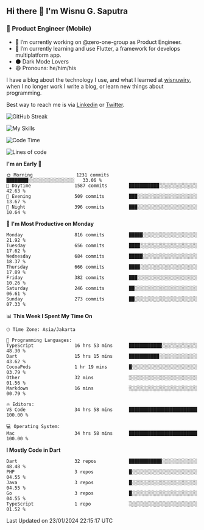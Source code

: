 ## Hi there 👋 I'm Wisnu G. Saputra

### :mobile_phone_off: Product Engineer (Mobile)

- 🔭 I’m currently working on @zero-one-group as Product Engineer.
- 🌱 I’m currently learning and use Flutter, a framework for develops multiplatform app.
- 🌑 Dark Mode Lovers
- 😄 Pronouns: he/him/his

I have a blog about the technology I use, and what I learned at [wisnuwiry](https://wisnuwiry.space/), when I no longer work I write a blog, or learn new things about programming.

Best way to reach me is via [Linkedin](https://www.linkedin.com/in/wisnu-saputra/) or [Twitter](https://twitter.com/wisnuwiry).

![GitHub Streak](https://streak-stats.demolab.com?user=wisnuwiry&theme=dark&hide_border=true)

![My Skills](https://skillicons.dev/icons?i=dart,flutter,kotlin,swift,go,js,css,neovim,git,linux&perline=5)

<!--START_SECTION:waka-->
![Code Time](http://img.shields.io/badge/Code%20Time-995%20hrs%2044%20mins-blue)

![Lines of code](https://img.shields.io/badge/From%20Hello%20World%20I%27ve%20Written-4.6%20million%20lines%20of%20code-blue)

**I'm an Early 🐤** 

```text
🌞 Morning                1231 commits        ████████░░░░░░░░░░░░░░░░░   33.06 % 
🌆 Daytime                1587 commits        ███████████░░░░░░░░░░░░░░   42.63 % 
🌃 Evening                509 commits         ███░░░░░░░░░░░░░░░░░░░░░░   13.67 % 
🌙 Night                  396 commits         ███░░░░░░░░░░░░░░░░░░░░░░   10.64 % 
```
📅 **I'm Most Productive on Monday** 

```text
Monday                   816 commits         █████░░░░░░░░░░░░░░░░░░░░   21.92 % 
Tuesday                  656 commits         ████░░░░░░░░░░░░░░░░░░░░░   17.62 % 
Wednesday                684 commits         █████░░░░░░░░░░░░░░░░░░░░   18.37 % 
Thursday                 666 commits         ████░░░░░░░░░░░░░░░░░░░░░   17.89 % 
Friday                   382 commits         ███░░░░░░░░░░░░░░░░░░░░░░   10.26 % 
Saturday                 246 commits         ██░░░░░░░░░░░░░░░░░░░░░░░   06.61 % 
Sunday                   273 commits         ██░░░░░░░░░░░░░░░░░░░░░░░   07.33 % 
```


📊 **This Week I Spent My Time On** 

```text
🕑︎ Time Zone: Asia/Jakarta

💬 Programming Languages: 
TypeScript               16 hrs 53 mins      ████████████░░░░░░░░░░░░░   48.30 % 
Dart                     15 hrs 15 mins      ███████████░░░░░░░░░░░░░░   43.62 % 
CocoaPods                1 hr 19 mins        █░░░░░░░░░░░░░░░░░░░░░░░░   03.79 % 
Other                    32 mins             ░░░░░░░░░░░░░░░░░░░░░░░░░   01.56 % 
Markdown                 16 mins             ░░░░░░░░░░░░░░░░░░░░░░░░░   00.79 % 

🔥 Editors: 
VS Code                  34 hrs 58 mins      █████████████████████████   100.00 % 

💻 Operating System: 
Mac                      34 hrs 58 mins      █████████████████████████   100.00 % 
```

**I Mostly Code in Dart** 

```text
Dart                     32 repos            ████████████░░░░░░░░░░░░░   48.48 % 
PHP                      3 repos             █░░░░░░░░░░░░░░░░░░░░░░░░   04.55 % 
Java                     3 repos             █░░░░░░░░░░░░░░░░░░░░░░░░   04.55 % 
Go                       3 repos             █░░░░░░░░░░░░░░░░░░░░░░░░   04.55 % 
TypeScript               1 repo              ░░░░░░░░░░░░░░░░░░░░░░░░░   01.52 % 
```




 Last Updated on 23/01/2024 22:15:17 UTC
<!--END_SECTION:waka-->
